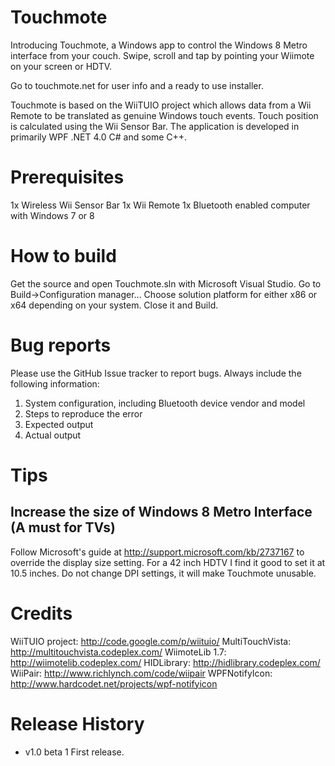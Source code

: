 Touchmote
==============
Introducing Touchmote, a Windows app to control the Windows 8 Metro interface from your couch.
Swipe, scroll and tap by pointing your Wiimote on your screen or HDTV.

Go to touchmote.net for user info and a ready to use installer.

Touchmote is based on the WiiTUIO project which allows data from a Wii Remote to be translated as genuine Windows touch events.
Touch position is calculated using the Wii Sensor Bar.
The application is developed in primarily WPF .NET 4.0 C# and some C++.

Prerequisites
==============
1x Wireless Wii Sensor Bar
1x Wii Remote
1x Bluetooth enabled computer with Windows 7 or 8

How to build
==============
Get the source and open Touchmote.sln with Microsoft Visual Studio. 
Go to Build->Configuration manager...
Choose solution platform for either x86 or x64 depending on your system. Close it and Build.

Bug reports
==============
Please use the GitHub Issue tracker to report bugs. Always include the following information:
1. System configuration, including Bluetooth device vendor and model
2. Steps to reproduce the error
3. Expected output
4. Actual output

Tips
==============
Increase the size of Windows 8 Metro Interface (A must for TVs)
--------------
Follow Microsoft's guide at http://support.microsoft.com/kb/2737167 to override the display size setting. For a 42 inch HDTV I find it good to set it at 10.5 inches. Do not change DPI settings, it will make Touchmote unusable.

Credits
==============
WiiTUIO project:	http://code.google.com/p/wiituio/
MultiTouchVista:	http://multitouchvista.codeplex.com/
WiimoteLib 1.7:		http://wiimotelib.codeplex.com/
HIDLibrary:		http://hidlibrary.codeplex.com/
WiiPair:			http://www.richlynch.com/code/wiipair
WPFNotifyIcon:		http://www.hardcodet.net/projects/wpf-notifyicon

Release History
==============
- v1.0 beta 1
First release.